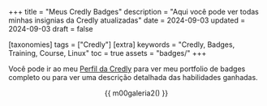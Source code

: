 +++
title = "Meus Credly Badges"
description = "Aqui você pode ver todas minhas insignias da Credly atualizadas"
date = 2024-09-03
updated = 2024-09-03
draft = false

[taxonomies]
tags = ["Credly"]
[extra]
keywords = "Credly, Badges, Training, Course, Linux"
toc = true
assets = "badges/"
+++


Você pode ir ao meu [Perfil da Credly](https://www.credly.com/users/luis-ricardo-martinez-diaz) para ver meu portfolio de badges completo ou para ver uma descrição detalhada das habilidades ganhadas.

<div style="text-align: center;">

{{ m00galeria2() }}

</div>

